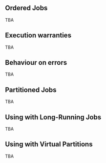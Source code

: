 ## Ordered Jobs

TBA

## Execution warranties

TBA

## Behaviour on errors

TBA

## Partitioned Jobs

TBA

## Using with Long-Running Jobs

TBA

## Using with Virtual Partitions

TBA
